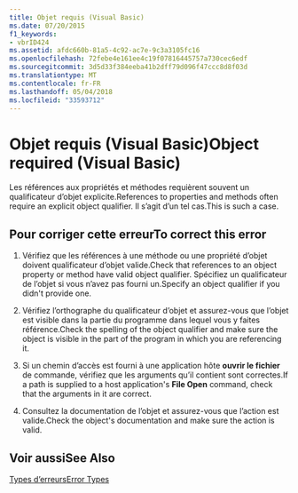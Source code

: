 ```yaml
---
title: Objet requis (Visual Basic)
ms.date: 07/20/2015
f1_keywords:
- vbrID424
ms.assetid: afdc660b-81a5-4c92-ac7e-9c3a3105fc16
ms.openlocfilehash: 72febe4e161ee4c19f07816445757a730cec6edf
ms.sourcegitcommit: 3d5d33f384eeba41b2dff79d096f47ccc8d8f03d
ms.translationtype: MT
ms.contentlocale: fr-FR
ms.lasthandoff: 05/04/2018
ms.locfileid: "33593712"
---
```

# <a name="object-required-visual-basic"></a><span data-ttu-id="665f7-102">Objet requis (Visual Basic)</span><span class="sxs-lookup"><span data-stu-id="665f7-102">Object required (Visual Basic)</span></span>
<span data-ttu-id="665f7-103">Les références aux propriétés et méthodes requièrent souvent un qualificateur d’objet explicite.</span><span class="sxs-lookup"><span data-stu-id="665f7-103">References to properties and methods often require an explicit object qualifier.</span></span> <span data-ttu-id="665f7-104">Il s’agit d’un tel cas.</span><span class="sxs-lookup"><span data-stu-id="665f7-104">This is such a case.</span></span>  
  
## <a name="to-correct-this-error"></a><span data-ttu-id="665f7-105">Pour corriger cette erreur</span><span class="sxs-lookup"><span data-stu-id="665f7-105">To correct this error</span></span>  
  
1.  <span data-ttu-id="665f7-106">Vérifiez que les références à une méthode ou une propriété d’objet doivent qualificateur d’objet valide.</span><span class="sxs-lookup"><span data-stu-id="665f7-106">Check that references to an object property or method have valid object qualifier.</span></span> <span data-ttu-id="665f7-107">Spécifiez un qualificateur de l’objet si vous n’avez pas fourni un.</span><span class="sxs-lookup"><span data-stu-id="665f7-107">Specify an object qualifier if you didn't provide one.</span></span>  
  
2.  <span data-ttu-id="665f7-108">Vérifiez l’orthographe du qualificateur d’objet et assurez-vous que l’objet est visible dans la partie du programme dans lequel vous y faites référence.</span><span class="sxs-lookup"><span data-stu-id="665f7-108">Check the spelling of the object qualifier and make sure the object is visible in the part of the program in which you are referencing it.</span></span>  
  
3.  <span data-ttu-id="665f7-109">Si un chemin d’accès est fourni à une application hôte **ouvrir le fichier** de commande, vérifiez que les arguments qu’il contient sont correctes.</span><span class="sxs-lookup"><span data-stu-id="665f7-109">If a path is supplied to a host application's **File Open** command, check that the arguments in it are correct.</span></span>  
  
4.  <span data-ttu-id="665f7-110">Consultez la documentation de l’objet et assurez-vous que l’action est valide.</span><span class="sxs-lookup"><span data-stu-id="665f7-110">Check the object's documentation and make sure the action is valid.</span></span>  
  
## <a name="see-also"></a><span data-ttu-id="665f7-111">Voir aussi</span><span class="sxs-lookup"><span data-stu-id="665f7-111">See Also</span></span>  
 [<span data-ttu-id="665f7-112">Types d’erreurs</span><span class="sxs-lookup"><span data-stu-id="665f7-112">Error Types</span></span>](../../../visual-basic/programming-guide/language-features/error-types.md)
